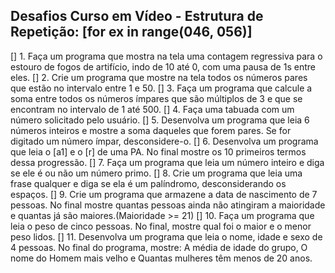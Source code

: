 ## Desafios Curso em Vídeo - Estrutura de Repetição: [for ex in range(046, 056)]

[] 1. Faça um programa que mostra na tela uma contagem regressiva para o estouro de fogos de artifício, indo de 10 até 0, com uma pausa de 1s entre eles.
[] 2. Crie um programa que mostre na tela todos os números pares que estão no intervalo entre 1 e 50.
[] 3. Faça um programa que calcule a soma entre todos os números ímpares que são múltiplos de 3 e que se encontram no intervalo de 1 até 500.
[] 4. Faça uma tabuada com um número solicitado pelo usuário.
[] 5. Desenvolva um programa que leia 6 números inteiros e mostre a soma daqueles que forem pares. Se for digitado um número ímpar, desconsidere-o.
[] 6. Desenvolva um programa que leia o [a1] e o [r] de uma PA. No final mostre os 10 primeiros termos dessa progressão.
[] 7. Faça um programa que leia um número inteiro e diga se ele é ou não um número primo.
[] 8. Crie um programa que leia uma frase qualquer e diga se ela é um palíndromo, desconsiderando os espaços.
[] 9. Crie um programa que armazene a data de nascimento de 7 pessoas. No final mostre quantas pessoas ainda não atingiram a maioridade e quantas já são maiores.(Maioridade >= 21)
[] 10. Faça um programa que leia o peso de cinco pessoas. No final, mostre qual foi o maior e o menor peso lidos.
[] 11. Desenvolva um programa que leia o nome, idade e sexo de 4 pessoas. No final do programa, mostre: A média de idade do grupo, O nome do Homem mais velho e Quantas mulheres têm menos de 20 anos.
